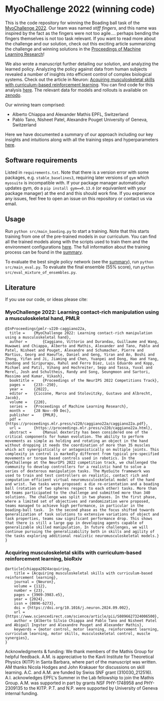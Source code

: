 # MyoChallenge 2022 (winning code)

This is the code repository for winning the Boading ball task of the [MyoChallenge 2022](https://sites.google.com/view/myochallenge). Our team was named _stiff fingers_, and this name was inspired by the fact as the fingers were not too agile.... perhaps bending the fingers themselves is not too task relevant. If you want to read more about the challenge and our solution, check out this exciting article summarizing the challenge and winning solutions in the [Proceedings of Machine Learning Research](https://proceedings.mlr.press/v220/caggiano22a.html)! 

We also wrote a manuscript further detailing our solution, and analyzing the learned policy. Analyzing the policy against data from human subjects revealed a number of insights into efficient control of complex biological systems. Check out the article in Neuron: [Acquiring musculoskeletal skills with curriculum-based reinforcement learning](https://www.cell.com/neuron/fulltext/S0896-6273(24)00650-0). You can find code for this analysis [here](https://github.com/amathislab/MyoChallengeAnalysis). The relevant data for models and rollouts is available on [zenodo](https://zenodo.org/records/13332869).


Our winning team comprised:
- Alberto Chiappa and Alexander Mathis EPFL, Switzerland
- Pablo Tano, Nisheet Patel, Alexandre Pouget University of Geneva, Switzerland

Here we have documented a summary of our approach including our key insights and intuitions along with all the training steps and hyperparameters [here](docs/summary.md).

## Software requirements

Listed in `requirements.txt`. Note that there is a version error with some packages, e.g. `stable_baselines3`, requiring later versions of `gym` which `myosuite` is incompatible with. If your package manager automatically updates gym, do a `pip install gym==0.13.0` (or equivanlent with your package manager) at the end and this should work fine. If you experience any issues, feel free to open an issue on this repository or contact us via email.

## Usage

Run `python src/main_baoding.py` to start a training. Note that this starts training from one of the pre-trained models in our curriculum. You can find all the trained models along with the scripts used to train them and the environment configurations [here](trained_models). The full information about the training process can be found in the [summary](docs/summary.md).

To evaluate the best single policy network (see the [summary](docs/summary.md)), run `python src/main_eval.py`. To evaluate the final ensemble (55% score), run `python src/eval_mixture_of_ensembles.py`.

## Literature

If you use our code, or ideas please cite:

### MyoChallenge 2022: Learning contact-rich manipulation using a musculoskeletal hand, PMLR

```
@InProceedings{pmlr-v220-caggiano22a,
  title = 	 {MyoChallenge 2022: Learning contact-rich manipulation using a musculoskeletal hand},
  author =       {Caggiano, Vittorio and Durandau, Guillaume and Wang, Huwawei and Chiappa, Alberto and Mathis, Alexander and Tano, Pablo and Patel, Nisheet and Pouget, Alexandre and Schumacher, Pierre and Martius, Georg and Haeufle, Daniel and Geng, Yiran and An, Boshi and Zhong, Yifan and Ji, Jiaming and Chen, Yuanpei and Dong, Hao and Yang, Yaodong and Siripurapu, Rahul and Ferro Diez, Luis Eduardo and Kopp, Michael and Patil, Vihang and Hochreiter, Sepp and Tassa, Yuval and Merel, Josh and Schultheis, Randy and Song, Seungmoon and Sartori, Massimo and Kumar, Vikash},
  booktitle = 	 {Proceedings of the NeurIPS 2022 Competitions Track},
  pages = 	 {233--250},
  year = 	 {2022},
  editor = 	 {Ciccone, Marco and Stolovitzky, Gustavo and Albrecht, Jacob},
  volume = 	 {220},
  series = 	 {Proceedings of Machine Learning Research},
  month = 	 {28 Nov--09 Dec},
  publisher =    {PMLR},
  pdf = 	 {https://proceedings.mlr.press/v220/caggiano22a/caggiano22a.pdf},
  url = 	 {https://proceedings.mlr.press/v220/caggiano22a.html},
  abstract = 	 {Manual dexterity has been considered one of the critical components for human evolution. The ability to perform movements as simple as holding and rotating an object in the hand without dropping it needs the coordination of more than 35 muscles which act synergistically or antagonistically on multiple joints. This complexity in control is markedly different from typical pre-specified movements or torque based controls used in robotics. In the MyoChallenge at the NeurIPS 2022 competition track, we challenged the community to develop controllers for a realistic hand to solve a series of dexterous manipulation tasks. The MyoSuite framework was used to train and test controllers on realistic, contact rich and computation efficient virtual neuromusculoskeletal model of the hand and wrist. Two tasks were proposed: a die re-orientation and a boading ball (rotation of two spheres respect to each other) tasks. More than 40 teams participated to the challenge and submitted more than 340 solutions. The challenge was split in two phases. In the first phase, where a limited set of objectives and randomization were proposed, teams managed to achieve high performance, in particular in the boading-ball task.  In the second phase as the focus shifted towards generalization of task solutions to extensive variations of object and task properties, teams saw significant performance drop. This shows that there is still a large gap in developing agents capable of generalizable skilled manipulation. In future challenges, we will continue pursuing the generalizability both in skills and agility of the tasks exploring additional realistic neuromusculoskeletal models.}
}
```

### Acquiring musculoskeletal skills with curriculum-based reinforcement learning, bioRxiv

```
@article{chiappa2024acquiring,
	title = {Acquiring musculoskeletal skills with curriculum-based reinforcement learning},
	journal = {Neuron},
	volume = {112},
	number = {23},
	pages = {3969-3983.e5},
	year = {2024},
	issn = {0896-6273},
	doi = {https://doi.org/10.1016/j.neuron.2024.09.002},
	url = {https://www.sciencedirect.com/science/article/pii/S0896627324006500},
	author = {Alberto Silvio Chiappa and Pablo Tano and Nisheet Patel and Abigaïl Ingster and Alexandre Pouget and Alexander Mathis},
	keywords = {motor control, motor learning, reinforcement learning, curriculum learning, motor skills, musculoskeletal control, muscle synergies},
}
```

Acknowledgments & funding: We thank members of the Mathis Group for helpful feedback. A.M. is appreciative to the Kavli Institute for Theoretical Physics (KITP) in Santa Barbara, where part of the manuscript was written. AM thanks Nicola Hodges and John Krakauer for discussions on skill learning. A.C. and A.M. are funded by Swiss SNF grant (310030_212516). A.I. acknowledges EPFL's Summer in the Lab fellowship to join the Mathis Group. A.M. was supported in part by grants NSF PHY-1748958 and PHY-2309135 to the KITP. P.T. and N.P. were supported by University of Geneva internal funding.
